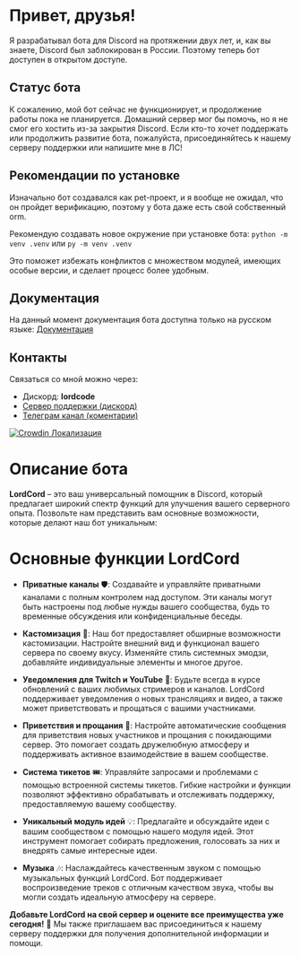 # Привет, друзья!

Я разрабатывал бота для Discord на протяжении двух лет, и, как вы знаете, Discord был заблокирован в России. Поэтому теперь бот доступен в открытом доступе.

## Статус бота

К сожалению, мой бот сейчас не функционирует, и продолжение работы пока не планируется. Домашний сервер мог бы помочь, но я не смог его хостить из-за закрытия Discord. Если кто-то хочет поддержать или продолжить развитие бота, пожалуйста, присоединяйтесь к нашему серверу поддержки или напишите мне в ЛС!

## Рекомендации по установке

Изначально бот создавался как pet-проект, и я вообще не ожидал, что он пройдет верификацию, поэтому у бота даже есть свой собственный orm.

Рекомендую создавать новое окружение при установке бота: 
`python -m venv .venv` или `py -m venv .venv`


Это поможет избежать конфликтов с множеством модулей, имеющих особые версии, и сделает процесс более удобным.

## Документация

На данный момент документация бота доступна только на русском языке: [Документация](https://lordcord.gitbook.io/russian)


## Контакты

Связаться со мной можно через: 
* Дискорд: **lordcode**
* [Сервер поддержки (дискорд)](https://discord.com/invite/48JCcbAAnV)
* [Телеграм канал (коментарии)](https://t.me/lordcord_community)


[![Crowdin Локализация](https://badges.crowdin.net/lordcord/localized.svg)](https://crowdin.com/project/lordcord)


# Описание бота
**LordCord** – это ваш универсальный помощник в Discord, который предлагает широкий спектр функций для улучшения вашего серверного опыта. Позвольте нам представить вам основные возможности, которые делают наш бот уникальным:

# Основные функции LordCord

- **Приватные каналы** 🛡️: Создавайте и управляйте приватными каналами с полным контролем над доступом. Эти каналы могут быть настроены под любые нужды вашего сообщества, будь то временные обсуждения или конфиденциальные беседы.

- **Кастомизация** 🎨: Наш бот предоставляет обширные возможности кастомизации. Настройте внешний вид и функционал вашего сервера по своему вкусу. Изменяйте стиль системных эмодзи, добавляйте индивидуальные элементы и многое другое.

- **Уведомления для Twitch и YouTube** 📢: Будьте всегда в курсе обновлений с ваших любимых стримеров и каналов. LordCord поддерживает уведомления о новых трансляциях и видео, а также может приветствовать и прощаться с вашими участниками.

- **Приветствия и прощания** 👋: Настройте автоматические сообщения для приветствия новых участников и прощания с покидающими сервер. Это помогает создать дружелюбную атмосферу и поддерживать активное взаимодействие в вашем сообществе.

- **Система тикетов** 🎟️: Управляйте запросами и проблемами с помощью встроенной системы тикетов. Гибкие настройки и функции позволяют эффективно обрабатывать и отслеживать поддержку, предоставляемую вашему сообществу.

- **Уникальный модуль идей** 💡: Предлагайте и обсуждайте идеи с вашим сообществом с помощью нашего модуля идей. Этот инструмент помогает собирать предложения, голосовать за них и внедрять самые интересные идеи.

- **Музыка** 🎶: Наслаждайтесь качественным звуком с помощью музыкальных функций LordCord. Бот поддерживает воспроизведение треков с отличным качеством звука, чтобы вы могли создать идеальную атмосферу на сервере.

**Добавьте LordCord на свой сервер и оцените все преимущества уже сегодня!** 🚀 Мы также приглашаем вас присоединиться к нашему серверу поддержки для получения дополнительной информации и помощи.
